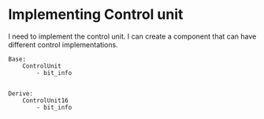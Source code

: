# Implementing Control unit

I need to implement the control unit.
I can create a component that can have different control implementations.

```
Base:
    ControlUnit
        - bit_info


Derive:
    ControlUnit16
        - bit_info
    
```
